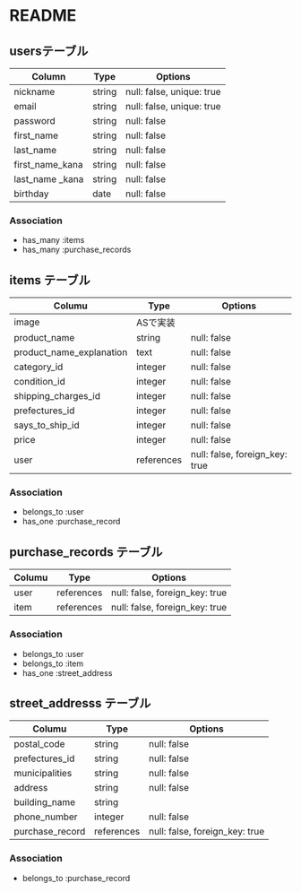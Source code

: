 # README
## usersテーブル

| Column          | Type       | Options                        |
| --------------- | ---------- | ------------------------------ |
| nickname        | string     | null: false, unique: true      |
| email           | string     | null: false, unique: true      |
| password        | string     | null: false                    |
| first_name      | string     | null: false                    |
| last_name       | string     | null: false                    |
| first_name_kana | string     | null: false                    |
| last_name _kana | string     | null: false                    |
| birthday        | date       | null: false                    |

### Association
- has_many :items
- has_many :purchase_records

## items テーブル

| Columu                      | Type       | Options                          |
| --------------------------- | ---------- | ---------------------------------|
| image                       | ASで実装    |                                  |
| product_name                | string     | null: false                      |
| product_name_explanation    | text       | null: false                      |
| category_id                 | integer    | null: false                      |
| condition_id                | integer    | null: false                      |
| shipping_charges_id         | integer    | null: false                      |
| prefectures_id              | integer    | null: false                      |
| says_to_ship_id             | integer    | null: false                      |
| price                       | integer    | null: false                      |
| user                        | references | null: false, foreign_key: true   |

### Association

- belongs_to :user
- has_one :purchase_record

## purchase_records テーブル

| Columu                   | Type       | Options                          |
| ------------------------ | ---------- | ---------------------------------|
| user                     | references | null: false, foreign_key: true   |
| item                     | references | null: false, foreign_key: true   |

### Association

- belongs_to :user
- belongs_to :item
- has_one :street_address

## street_addresss テーブル

| Columu                   | Type       | Options                          |
| ------------------------ | ---------- | ---------------------------------|
| postal_code              | string     | null: false                      |
| prefectures_id           | string     | null: false                      |
| municipalities           | string     | null: false                      |
| address                  | string     | null: false                      |
| building_name            | string     |                                  |
| phone_number             | integer    | null: false                      |
| purchase_record          | references | null: false, foreign_key: true   |

### Association

- belongs_to :purchase_record